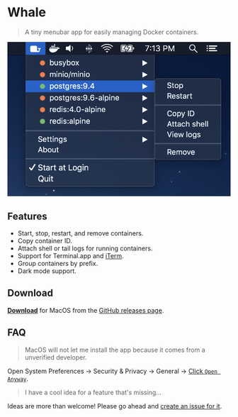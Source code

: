 # Whale

> A tiny menubar app for easily managing Docker containers.

![Whale](static/screen.png)

## Features

- Start, stop, restart, and remove containers.
- Copy container ID.
- Attach shell or tail logs for running containers.
- Support for Terminal.app and [iTerm](https://iterm2.com/).
- Group containers by prefix.
- Dark mode support.

## Download

**[Download](https://github.com/ruggi/whale/releases/latest/download/Whale.app.zip)** for MacOS from the [GitHub releases page](https://github.com/ruggi/whale/releases).

## FAQ

> MacOS will not let me install the app because it comes from a unverified developer.

Open System Preferences -> Security & Privacy -> General -> [Click `Open Anyway`](static/faq_unverified.png).

> I have a cool idea for a feature that's missing...

Ideas are more than welcome! Please go ahead and [create an issue for it](https://github.com/ruggi/whale/issues).
